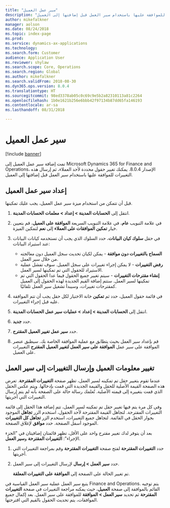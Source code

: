 ```yaml
---
title: "سير عمل العميل"
description: "يوفر هذا الموضوع معلومات حول سير عمل العميل. يمكنك تغيير حقول محددة لأحد العملاء، ثم إرسال هذه التغييرات للموافقة عليها باستخدام سير العمل قبل إضافتها إلى العميل."
author: mikefalkner
manager: aolson
ms.date: 08/24/2018
ms.topic: index-page
ms.prod: 
ms.service: dynamics-ax-applications
ms.technology: 
ms.search.form: Customer
audience: Application User
ms.reviewer: shylaw
ms.search.scope: Core, Operations
ms.search.region: Global
ms.author: mikefalkner
ms.search.validFrom: 2018-08-30
ms.dyn365.ops.version: 8.0.4
ms.translationtype: HT
ms.sourcegitcommit: 98ed3378ab05c0c69c9e5b2a82310113a81c2264
ms.openlocfilehash: 1b0e1621b256e6bbb42f97134b87dd65fa146193
ms.contentlocale: ar-sa
ms.lasthandoff: 08/31/2018

---
```


# <a name="customer-workflow"></a>سير عمل العميل

[!include [banner](../includes/banner.md)]

تمت إضافة سير عمل العميل إلى Microsoft Dynamics 365 for Finance and Operations، الإصدار 8.0.4. يمكنك تغيير حقول محددة لأحد العملاء، ثم إرسال هذه التغييرات للموافقة عليها باستخدام سير العمل قبل إضافتها إلى العميل.

## <a name="set-up-the-customer-workflow"></a>إعداد سير عمل العميل

قبل أن تتمكن من استخدام ميزة سير عمل العميل، يجب عليك تمكينها.

1. انتقل إلى **الحسابات المدينة \> إعداد \> معلمات الحسابات المدينة**.
2. في علامة التبويب **عام**، في علامة التبويب السريعة **الموافقة على العميل**، قم بتعيين خيار **تمكين الموافقات على العملاء** إلى **نعم** لتمكين الميزة.
3. في حقل **سلوك كيان البيانات**، حدد السلوك الذي يجب أن تستخدمه كيانات البيانات عند استيراد البيانات:

    - **السماح بالتغييرات دون موافقة** - يمكن لكيان تحديث سجل العميل دون معالجته من خلال سير العمل.
    - **رفض التغييرات** - لا يمكن إجراء تغييرات على سجل العميل. سوف تفشل عملية الاستيراد للحقول التي تم تمكينها لسير العمل.
    - **إنشاء مقترحات التغييرات** - سيتم تغيير جميع الحقول فيما عدا الحقول التي تم تمكينها لسير العمل. ستتم إضافة القيم الجديدة لهذه الحقول إلى العميل كمقترحات تغييرات، وسيبدأ تشغيل سير العمل تلقائيًا.

4. في قائمة حقول العميل، حدد ثم **تمكين** خانة الاختيار لكل حقل يجب أن تتم الموافقة عليه قبل إجراء التغييرات.
5. انتقل إلى **الحسابات المدينة \> إعداد \> عمليات سير عمل الحسابات المدينة**.
6. حدد **جديد**.
7. حدد **سير عمل تغيير العميل المقترح**. 
8. قم بإعداد سير العمل بحيث يتطابق مع عملية الموافقة الخاصة بك. سيطبق عنصر الموافقة على سير عمل **الموافقة على سير العمل لتغيير العميل المقترح** التغييرات على العميل.

## <a name="change-customer-information-and-submit-the-changes-to-the-workflow"></a>تغيير معلومات العميل وإرسال التغييرات إلى سير العمل

عندما تقوم بتغيير حقل تم تمكينه لسير العمل، تظهر صفحة **التغييرات المقترحة**. تعرض هذه الصفحة القيمة الأصلية للحقل والقيمة الجديدة التي قمت بإدخالها. ويتم عكس الحقل الذي قمت بتغييره إلى قيمته الأصلية. تُعلمك رسالة حالة على الصفحة بأنه لم يتم إرسال التغييرات التي أجريتها.

وفي كل مرة يتم فيها تغيير حقل تم تمكينه لسير العمل، تتم إضافة هذا الحقل إلى قائمة التغييرات المقترحة. لتجاهل القيمة المقترحة لأحد الحقول، استخدم الزر **تجاهل** الموجود بجوار الحقل في القائمة. لتجاهل جميع التغييرات، استخدم الزر **تجاهل كل التغييرات** الموجود أسفل الصفحة. حدد **موافق** لإغلاق الصفحة.

بعد أن يتوفر لدك تغيير مقترح واحد على الأقل، تظهر قائمتان إضافيتان في "الجزء الإجراء": **التغييرات المقترحة** و**سير العمل**.

1. حدد **التغييرات المقترحة** لفتح صفحة **التغييرات المقترحة** وقم بمراجعة التغييرات التي أجريتها.
2. حدد **سير العمل \> إرسال** لإرسال التغييرات إلى سير العمل.

    تم تغيير الحالة على الصفحة إلى **الموافقة على التغييرات المعلقة**.

يتبع سير العمل عملية سير العمل القياسية في Finance and Operations. يتم توجيه القائم بالموافقة إلى صفحة **العميل**، حيث يمكنه مراجعة التغييرات في صفحة **التغييرات المقترحة** ثم تحديد **سير العمل \> الموافقة** للموافقة على سير العمل. بعد إكمال جميع الموافقات، يتم تحديث الحقول بالقيم التي اقترحتها.


